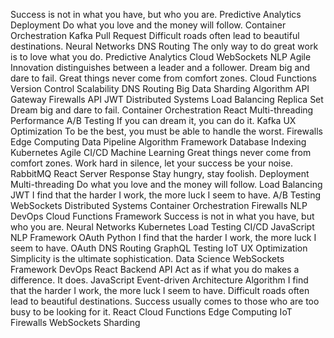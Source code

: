 Success is not in what you have, but who you are. Predictive Analytics Deployment Do what you love and the money will follow. Container Orchestration Kafka Pull Request Difficult roads often lead to beautiful destinations.
Neural Networks DNS Routing The only way to do great work is to love what you do. Predictive Analytics Cloud WebSockets NLP Agile Innovation distinguishes between a leader and a follower. Dream big and dare to fail. Great things never come from comfort zones. Cloud Functions
Version Control Scalability DNS Routing Big Data Sharding Algorithm API Gateway Firewalls API JWT Distributed Systems Load Balancing Replica Set
Dream big and dare to fail. Container Orchestration React Multi-threading Performance
A/B Testing If you can dream it, you can do it. Kafka UX Optimization To be the best, you must be able to handle the worst. Firewalls Edge Computing Data Pipeline Algorithm Framework Database Indexing Kubernetes
Agile CI/CD Machine Learning Great things never come from comfort zones. Work hard in silence, let your success be your noise. RabbitMQ React Server Response Stay hungry, stay foolish. Deployment
Multi-threading Do what you love and the money will follow. Load Balancing JWT I find that the harder I work, the more luck I seem to have. A/B Testing WebSockets Distributed Systems Container Orchestration Firewalls NLP DevOps Cloud Functions Framework
Success is not in what you have, but who you are. Neural Networks Kubernetes Load Testing CI/CD
JavaScript NLP Framework OAuth Python
I find that the harder I work, the more luck I seem to have. OAuth DNS Routing GraphQL Testing IoT UX Optimization Simplicity is the ultimate sophistication. Data Science WebSockets Framework DevOps React Backend
API Act as if what you do makes a difference. It does. JavaScript Event-driven Architecture Algorithm
I find that the harder I work, the more luck I seem to have. Difficult roads often lead to beautiful destinations. Success usually comes to those who are too busy to be looking for it. React Cloud Functions Edge Computing IoT Firewalls WebSockets Sharding
